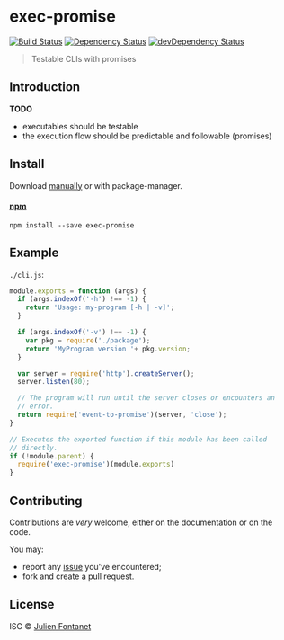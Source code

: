 # exec-promise

[![Build Status](https://img.shields.io/travis/julien-f/nodejs-exec-promise/master.svg)](http://travis-ci.org/julien-f/nodejs-exec-promise)
[![Dependency Status](https://david-dm.org/julien-f/nodejs-exec-promise/status.svg?theme=shields.io)](https://david-dm.org/julien-f/nodejs-exec-promise)
[![devDependency Status](https://david-dm.org/julien-f/nodejs-exec-promise/dev-status.svg?theme=shields.io)](https://david-dm.org/julien-f/nodejs-exec-promise#info=devDependencies)

> Testable CLIs with promises

## Introduction

**TODO**

- executables should be testable
- the execution flow should be predictable and followable (promises)

## Install

Download [manually](https://github.com/julien-f/nodejs-exec-promise/releases) or with package-manager.

#### [npm](https://npmjs.org/package/exec-promise)

```
npm install --save exec-promise
```

## Example

`./cli.js`:

```javascript
module.exports = function (args) {
  if (args.indexOf('-h') !== -1) {
    return 'Usage: my-program [-h | -v]';
  }

  if (args.indexOf('-v') !== -1) {
    var pkg = require('./package');
    return 'MyProgram version '+ pkg.version;
  }

  var server = require('http').createServer();
  server.listen(80);

  // The program will run until the server closes or encounters an
  // error.
  return require('event-to-promise')(server, 'close');
}

// Executes the exported function if this module has been called
// directly.
if (!module.parent) {
  require('exec-promise')(module.exports)
}
```

## Contributing

Contributions are *very* welcome, either on the documentation or on
the code.

You may:

- report any [issue](https://github.com/julien-f/human-format/issues)
  you've encountered;
- fork and create a pull request.

## License

ISC © [Julien Fontanet](http://julien.isonoe.net)
